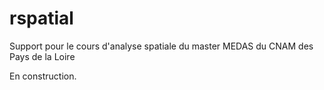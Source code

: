 # rspatial
Support pour le cours d'analyse spatiale du master MEDAS du CNAM des Pays de la Loire

En construction.